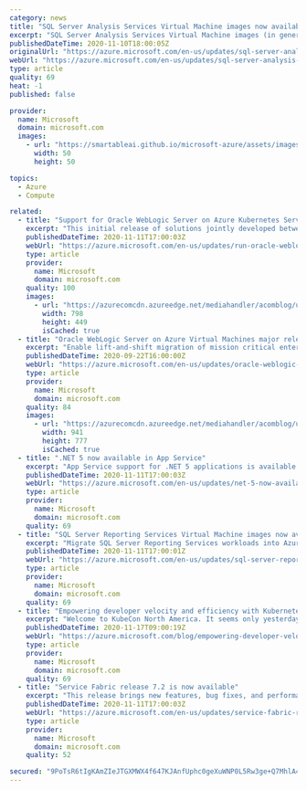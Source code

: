 ```yaml
---
category: news
title: "SQL Server Analysis Services Virtual Machine images now available"
excerpt: "SQL Server Analysis Services Virtual Machine images (in general availability) can help make your workloads more efficient, enable an easier onboarding experience, and helps viewing your different virtual machine workloads and managing them."
publishedDateTime: 2020-11-10T18:00:05Z
originalUrl: "https://azure.microsoft.com/en-us/updates/sql-server-analysis-services-virtual-machine-images-now-available/"
webUrl: "https://azure.microsoft.com/en-us/updates/sql-server-analysis-services-virtual-machine-images-now-available/"
type: article
quality: 69
heat: -1
published: false

provider:
  name: Microsoft
  domain: microsoft.com
  images:
    - url: "https://smartableai.github.io/microsoft-azure/assets/images/organizations/microsoft.com-50x50.jpg"
      width: 50
      height: 50

topics:
  - Azure
  - Compute

related:
  - title: "Support for Oracle WebLogic Server on Azure Kubernetes Service is now available"
    excerpt: "This initial release of solutions jointly developed between Microsoft and Oracle enables you to bring your WebLogic workloads to a managed Kubernetes service on Azure."
    publishedDateTime: 2020-11-11T17:00:03Z
    webUrl: "https://azure.microsoft.com/en-us/updates/run-oracle-weblogic-server-on-azure-kubernetes-service/"
    type: article
    provider:
      name: Microsoft
      domain: microsoft.com
    quality: 100
    images:
      - url: "https://azurecomcdn.azureedge.net/mediahandler/acomblog/updates/UpdatesV2/blog/c222c232-b3ab-44c0-b5be-0d9bc5d38917.png"
        width: 798
        height: 449
        isCached: true
  - title: "Oracle WebLogic Server on Azure Virtual Machines major release now available"
    excerpt: "Enable lift-and-shift migration of mission critical enterprise Java workloads with a major release for solutions to run Oracle WebLogic Server (WLS) on Azure Linux virtual machines."
    publishedDateTime: 2020-09-22T16:00:00Z
    webUrl: "https://azure.microsoft.com/en-us/updates/oracle-weblogic-server-on-azure-virtual-machines-major-release-now-available/"
    type: article
    provider:
      name: Microsoft
      domain: microsoft.com
    quality: 84
    images:
      - url: "https://azurecomcdn.azureedge.net/mediahandler/acomblog/updates/UpdatesV2/blog/c4750600-1743-43b4-8659-86b6d1be799f.png"
        width: 941
        height: 777
        isCached: true
  - title: ".NET 5 now available in App Service"
    excerpt: "App Service support for .NET 5 applications is available across all public regions and scenarios on both Windows and Linux App Service plans. "
    publishedDateTime: 2020-11-11T17:00:03Z
    webUrl: "https://azure.microsoft.com/en-us/updates/net-5-now-available-in-app-service/"
    type: article
    provider:
      name: Microsoft
      domain: microsoft.com
    quality: 69
  - title: "SQL Server Reporting Services Virtual Machine images now available"
    excerpt: "Migrate SQL Server Reporting Services workloads into Azure using pre-configured VM images to enable easier workload management, more efficient onboarding to the cloud, and leverage benefits by selecting preconfigured images."
    publishedDateTime: 2020-11-11T17:00:01Z
    webUrl: "https://azure.microsoft.com/en-us/updates/sql-server-reporting-services-virtual-machine-images-now-available/"
    type: article
    provider:
      name: Microsoft
      domain: microsoft.com
    quality: 69
  - title: "Empowering developer velocity and efficiency with Kubernetes"
    excerpt: "Welcome to KubeCon North America. It seems only yesterday that we were together in San Diego. Though we’re farther apart physically this year, the Kubernetes community continues to go strong."
    publishedDateTime: 2020-11-17T09:00:19Z
    webUrl: "https://azure.microsoft.com/blog/empowering-developer-velocity-and-efficiency-with-kubernetes/"
    type: article
    provider:
      name: Microsoft
      domain: microsoft.com
    quality: 69
  - title: "Service Fabric release 7.2 is now available"
    excerpt: "This release brings new features, bug fixes, and performance enhancements."
    publishedDateTime: 2020-11-11T17:00:03Z
    webUrl: "https://azure.microsoft.com/en-us/updates/service-fabric-release-72-is-now-available/"
    type: article
    provider:
      name: Microsoft
      domain: microsoft.com
    quality: 52

secured: "9PoTsR6tIgKAmZIeJTGXMWX4f647KJAnfUphc0geXuWNP0L5Rw3ge+Q7MhlA40qELYF4zlVH3mb4iu4gvNg2j2/g+PWOLzXK+sYphobKwqOlkiK0B0aM9MnifEK5PEVEbCM0D6QDa3N2wR9Jh9as8Bh7xJNM2O3sNCYhTB4wWakrMagDUxqiX6hiJxct7TpkYo5+2RKbuhCwWAK/4bWBKe1kYqiSA+9V02M7QWs2Foc6KntB1RXLQ9Z4NeqVet9/ViYHQxEWoxPah8MSdJqIXz7JFapq9HY/vp8P9uUO5HtPSFdJVxT7+2979PKbbNyURIHfo9fdVwERDx216TIg8SJViIzJjy1wi0O/PZq+5TY=;CmbdmNHXjLNgskYD5YjkkQ=="
---
```


